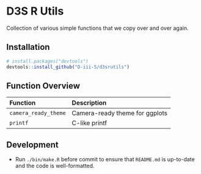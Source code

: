 
<!-- README.md is generated from README.Rmd. Please edit that file -->

# D3S R Utils

Collection of various simple functions that we copy over and over again.

## Installation

``` r
# install.packages("devtools")
devtools::install_github("D-iii-S/d3srutils")
```

## Function Overview

| Function             | Description                    |
| :------------------- | :----------------------------- |
| `camera_ready_theme` | Camera-ready theme for ggplots |
| `printf`             | C-like printf                  |

## Development

  - Run `./bin/make.R` before commit to ensure that `README.md` is
    up-to-date and the code is well-formatted.

